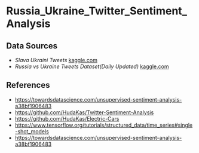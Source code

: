 # Russia_Ukraine_Twitter_Sentiment_Analysis

## Data Sources
- *Slava Ukraini Tweets* [kaggle.com](https://www.kaggle.com/gpreda/slava-ukraini-tweets)
- *Russia vs Ukraine Tweets Dataset(Daily Updated)* [kaggle.com](https://www.kaggle.com/towhidultonmoy/russia-vs-ukraine-tweets-datasetdaily-updated)

## References
- https://towardsdatascience.com/unsupervised-sentiment-analysis-a38bf1906483
- https://github.com/HudaKas/Twitter-Sentiment-Analysis
- https://github.com/HudaKas/Electric-Cars
- https://www.tensorflow.org/tutorials/structured_data/time_series#single-shot_models
- https://towardsdatascience.com/unsupervised-sentiment-analysis-a38bf1906483

